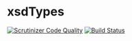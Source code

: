 # xsdTypes
[![Scrutinizer Code Quality](https://scrutinizer-ci.com/g/Algo-Web/xsdTypes/badges/quality-score.png?b=master)](https://scrutinizer-ci.com/g/Algo-Web/xsdTypes/?branch=master)
[![Build Status](https://scrutinizer-ci.com/g/Algo-Web/xsdTypes/badges/build.png?b=master)](https://scrutinizer-ci.com/g/Algo-Web/xsdTypes/build-status/master)
